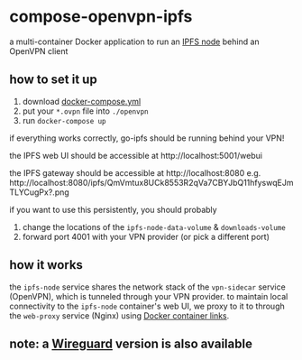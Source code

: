 # compose-openvpn-ipfs

a multi-container Docker application to run an [IPFS node](https://hub.docker.com/r/linuxserver/ipfs) behind an OpenVPN client

## how to set it up

1. download [docker-compose.yml](/docker-compose.yml)
1. put your `*.ovpn` file into `./openvpn`
1. run `docker-compose up`

if everything works correctly, go-ipfs should be running behind your VPN!

the IPFS web UI should be accessible at http://localhost:5001/webui

the IPFS gateway should be accessible at http://localhost:8080 e.g. http://localhost:8080/ipfs/QmVmtux8UCk8553R2qVa7CBYJbQ11hfyswqEJmTLYCugPx?.png

if you want to use this persistently, you should probably
1. change the locations of the `ipfs-node-data-volume` & `downloads-volume`
1. forward port 4001 with your VPN provider (or pick a different port)

## how it works

the `ipfs-node` service shares the network stack of the `vpn-sidecar` service (OpenVPN), which is tunneled through your VPN provider. to maintain local connectivity to the `ipfs-node` container's web UI, we proxy to it to through the `web-proxy` service (Nginx) using [Docker container links](https://docs.docker.com/network/links/).

## note: a [Wireguard](https://github.com/master-hax/compose-wireguard-ipfs) version is also available
